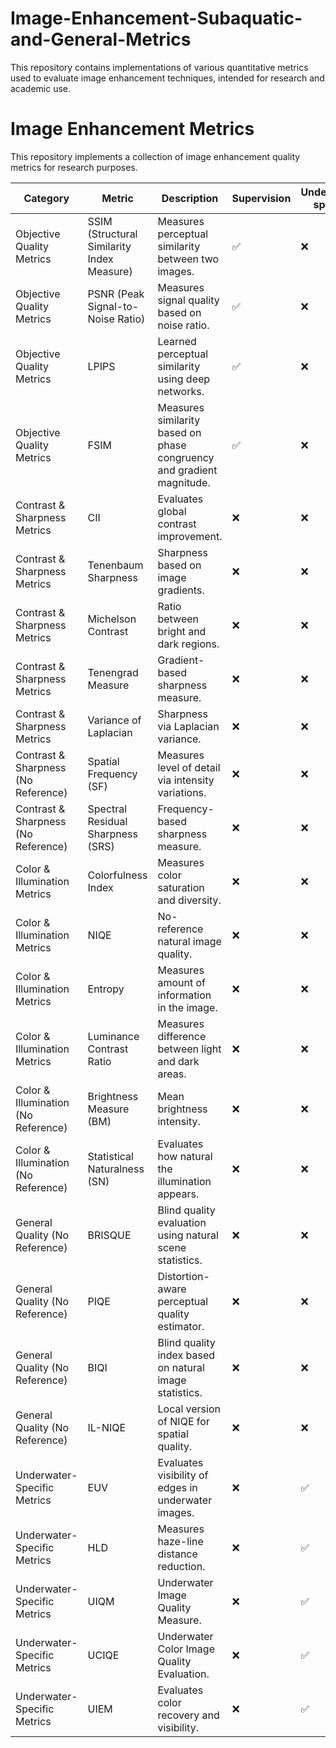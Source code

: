 # Image-Enhancement-Subaquatic-and-General-Metrics
This repository contains implementations of various quantitative metrics used to evaluate image enhancement techniques, intended for research and academic use.
# Image Enhancement Metrics

This repository implements a collection of image enhancement quality metrics for research purposes.

| **Category** | **Metric** | **Description** | **Supervision** | **Underwater-specific** | **Implemented** |
|--------------|------------|-----------------|------------------|--------------------------|------------------|
| Objective Quality Metrics | SSIM (Structural Similarity Index Measure) | Measures perceptual similarity between two images. | ✅ | ❌ | ☐ |
| Objective Quality Metrics | PSNR (Peak Signal-to-Noise Ratio) | Measures signal quality based on noise ratio. | ✅ | ❌ | ☐ |
| Objective Quality Metrics | LPIPS | Learned perceptual similarity using deep networks. | ✅ | ❌ | ☐ |
| Objective Quality Metrics | FSIM | Measures similarity based on phase congruency and gradient magnitude. | ✅ | ❌ | ☐ |
| Contrast & Sharpness Metrics | CII | Evaluates global contrast improvement. | ❌ | ❌ | ☐ |
| Contrast & Sharpness Metrics | Tenenbaum Sharpness | Sharpness based on image gradients. | ❌ | ❌ | ☐ |
| Contrast & Sharpness Metrics | Michelson Contrast | Ratio between bright and dark regions. | ❌ | ❌ | ☐ |
| Contrast & Sharpness Metrics | Tenengrad Measure | Gradient-based sharpness measure. | ❌ | ❌ | ☐ |
| Contrast & Sharpness Metrics | Variance of Laplacian | Sharpness via Laplacian variance. | ❌ | ❌ | ☐ |
| Contrast & Sharpness (No Reference) | Spatial Frequency (SF) | Measures level of detail via intensity variations. | ❌ | ❌ | ☐ |
| Contrast & Sharpness (No Reference) | Spectral Residual Sharpness (SRS) | Frequency-based sharpness measure. | ❌ | ❌ | ☐ |
| Color & Illumination Metrics | Colorfulness Index | Measures color saturation and diversity. | ❌ | ❌ | ☐ |
| Color & Illumination Metrics | NIQE | No-reference natural image quality. | ❌ | ❌ | ☐ |
| Color & Illumination Metrics | Entropy | Measures amount of information in the image. | ❌ | ❌ | ☐ |
| Color & Illumination Metrics | Luminance Contrast Ratio | Measures difference between light and dark areas. | ❌ | ❌ | ☐ |
| Color & Illumination (No Reference) | Brightness Measure (BM) | Mean brightness intensity. | ❌ | ❌ | ☐ |
| Color & Illumination (No Reference) | Statistical Naturalness (SN) | Evaluates how natural the illumination appears. | ❌ | ❌ | ☐ |
| General Quality (No Reference) | BRISQUE | Blind quality evaluation using natural scene statistics. | ❌ | ❌ | ☐ |
| General Quality (No Reference) | PIQE | Distortion-aware perceptual quality estimator. | ❌ | ❌ | ☐ |
| General Quality (No Reference) | BIQI | Blind quality index based on natural image statistics. | ❌ | ❌ | ☐ |
| General Quality (No Reference) | IL-NIQE | Local version of NIQE for spatial quality. | ❌ | ❌ | ☐ |
| Underwater-Specific Metrics | EUV | Evaluates visibility of edges in underwater images. | ❌ | ✅ | ☐ |
| Underwater-Specific Metrics | HLD | Measures haze-line distance reduction. | ❌ | ✅ | ☐ |
| Underwater-Specific Metrics | UIQM | Underwater Image Quality Measure. | ❌ | ✅ | ☐ |
| Underwater-Specific Metrics | UCIQE | Underwater Color Image Quality Evaluation. | ❌ | ✅ | ☐ |
| Underwater-Specific Metrics | UIEM | Evaluates color recovery and visibility. | ❌ | ✅ | ☐ |


